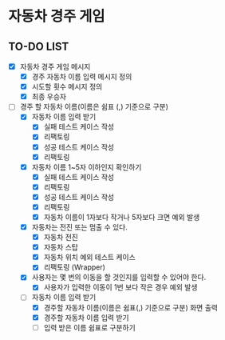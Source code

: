 # 자동차 경주 게임
## TO-DO LIST
* [X] 자동차 경주 게임 메시지 
  * [X] 경주 자동차 이름 입력 메시지 정의
  * [X] 시도할 횟수 메시지 정의
  * [X] 최종 우승자
* [ ] 경주 할 자동차 이름(이름은 쉼표 (,) 기준으로 구분)
  * [X] 자동차 이름 입력 받기
    * [X] 실패 테스트 케이스 작성
    * [X] 리팩토링
    * [X] 성공 테스트 케이스 작성
    * [X] 리팩토링
  * [X] 자동차 이름 1~5자 이하인지 확인하기
    * [X] 실패 테스트 케이스 작성
    * [X] 리팩토링
    * [X] 성공 테스트 케이스 작성
    * [X] 리팩토링
    * [X] 자동차 이름이 1자보다 작거나 5자보다 크면 예외 발생
  * [X] 자동차는 전진 또는 멈출 수 있다.
    * [X] 자동차 전진 
    * [X] 자동차 스탑
    * [X] 자동차 위치 예외 테스트 케이스 
    * [X] 리팩토링 (Wrapper)
  * [X] 사용자는 몇 번의 이동을 할 것인지를 입력할 수 있어야 한다.
    * [X] 사용자가 입력한 이동이 1번 보다 작은 경우 예외 발생
  * [ ] 자동차 이름 입력 받기
    * [X] 경주할 자동차 이름(이름은 쉼표(,) 기준으로 구분) 화면 출력
    * [X] 경주할 자동차 이름 입력 받기 
    * [ ] 입력 받은 이름 쉼표로 구분하기